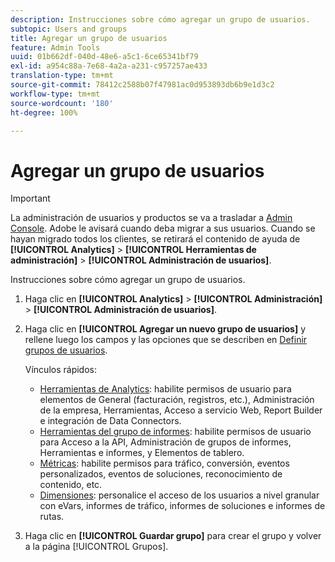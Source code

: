 ```yaml
---
description: Instrucciones sobre cómo agregar un grupo de usuarios.
subtopic: Users and groups
title: Agregar un grupo de usuarios
feature: Admin Tools
uuid: 01b662df-040d-48e6-a5c1-6ce65341bf79
exl-id: a954c88a-7e68-4a2a-a231-c957257ae433
translation-type: tm+mt
source-git-commit: 78412c2588b07f47981ac0d953893db6b9e1d3c2
workflow-type: tm+mt
source-wordcount: '180'
ht-degree: 100%

---
```


# Agregar un grupo de usuarios

>[!IMPORTANT]
>
>La administración de usuarios y productos se va a trasladar a [Admin Console](https://helpx.adobe.com/es/enterprise/using/admin-console.html). Adobe le avisará cuando deba migrar a sus usuarios. Cuando se hayan migrado todos los clientes, se retirará el contenido de ayuda de **[!UICONTROL Analytics]** > **[!UICONTROL Herramientas de administración]** > **[!UICONTROL Administración de usuarios]**.

Instrucciones sobre cómo agregar un grupo de usuarios.

1. Haga clic en **[!UICONTROL Analytics]** > **[!UICONTROL Administración]** > **[!UICONTROL Administración de usuarios]**.
1. Haga clic en **[!UICONTROL Agregar un nuevo grupo de usuarios]** y rellene luego los campos y las opciones que se describen en [Definir grupos de usuarios](/help/admin/user-management2/c-user-groups/groups.md).

   Vínculos rápidos:

   * [Herramientas de Analytics](/help/admin/user-management2/c-customize-report-access/groups-analytics-tools.md): habilite permisos de usuario para elementos de General (facturación, registros, etc.), Administración de la empresa, Herramientas, Acceso a servicio Web, Report Builder e integración de Data Connectors.
   * [Herramientas del grupo de informes](/help/admin/user-management2/c-customize-report-access/groups-report-suite-tools.md): habilite permisos de usuario para Acceso a la API, Administración de grupos de informes, Herramientas e informes, y Elementos de tablero.
   * [Métricas](/help/admin/user-management2/c-customize-report-access/groups-metrics.md): habilite permisos para tráfico, conversión, eventos personalizados, eventos de soluciones, reconocimiento de contenido, etc.
   * [Dimensiones](/help/admin/user-management2/c-customize-report-access/groups-dimensions.md): personalice el acceso de los usuarios a nivel granular con eVars, informes de tráfico, informes de soluciones e informes de rutas.

1. Haga clic en **[!UICONTROL Guardar grupo]** para crear el grupo y volver a la página [!UICONTROL Grupos].
